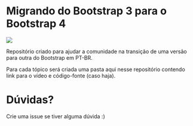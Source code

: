 <h1>Migrando do Bootstrap 3 para o Bootstrap 4</h1>
<img src="https://img.shields.io/badge/version-0.0.1-blue.svg?style=flat-square">
<p>Repositório criado para ajudar a comunidade na transição de uma versão para outra do Bootstrap em PT-BR.</p>
<p>Para cada tópico será criada uma pasta aqui nesse repositório contendo link para o vídeo e código-fonte (caso haja).</p>
<h1>Dúvidas?</h1>
<p>Crie uma issue se tiver alguma dúvida :)</p>
